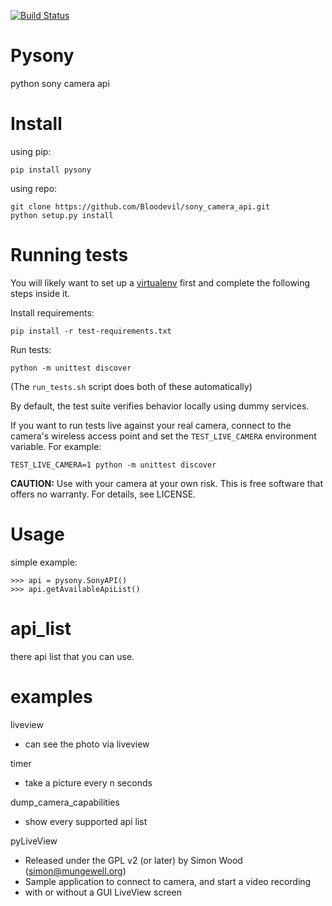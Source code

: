 [![Build Status](https://travis-ci.org/Bloodevil/sony_camera_api.svg?branch=master)](https://travis-ci.org/Bloodevil/sony_camera_api)

Pysony
===============
python sony camera api

Install
====
using pip:

    pip install pysony

using repo:

    git clone https://github.com/Bloodevil/sony_camera_api.git
    python setup.py install

Running tests
=============

You will likely want to set up a [virtualenv](https://virtualenv.pypa.io/en/stable/) first and complete the following steps inside it.

Install requirements:

	pip install -r test-requirements.txt

Run tests:

	python -m unittest discover

(The `run_tests.sh` script does both of these automatically)

By default, the test suite verifies behavior locally using dummy services.

If you want to run tests live against your real camera, connect to the camera's
wireless access point and set the `TEST_LIVE_CAMERA` environment variable.
For example:

	TEST_LIVE_CAMERA=1 python -m unittest discover

**CAUTION:** Use with your camera at your own risk. This is free software that offers no warranty. For details, see LICENSE.


Usage
====

 simple example:

    >>> api = pysony.SonyAPI()
    >>> api.getAvailableApiList()

api_list
====

 there api list that you can use.

examples
====
liveview
- can see the photo via liveview

timer
- take a picture every n seconds

dump_camera_capabilities
- show every supported api list

pyLiveView
- Released under the GPL v2 (or later) by Simon Wood (simon@mungewell.org)
- Sample application to connect to camera, and start a video recording
- with or without a GUI LiveView screen


